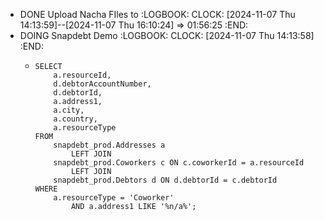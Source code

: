 - DONE Upload Nacha FIles to
  :LOGBOOK:
  CLOCK: [2024-11-07 Thu 14:13:59]--[2024-11-07 Thu 16:10:24] =>  01:56:25
  :END:
- DOING Snapdebt Demo
  :LOGBOOK:
  CLOCK: [2024-11-07 Thu 14:13:58]
  :END:
	- ```apl
	  SELECT 
	      a.resourceId,
	      d.debtorAccountNumber,
	      d.debtorId,
	      a.address1,
	      a.city,
	      a.country,
	      a.resourceType
	  FROM
	      snapdebt_prod.Addresses a
	          LEFT JOIN
	      snapdebt_prod.Coworkers c ON c.coworkerId = a.resourceId
	          LEFT JOIN
	      snapdebt_prod.Debtors d ON d.debtorId = c.debtorId
	  WHERE
	      a.resourceType = 'Coworker'
	          AND a.address1 LIKE '%n/a%';
	  ```
